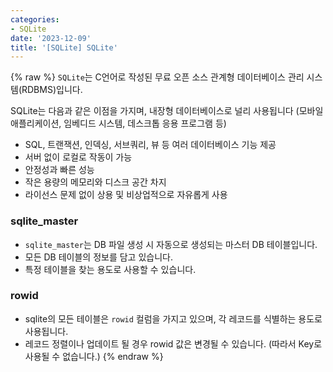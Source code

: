 ```yaml
---
categories:
- SQLite
date: '2023-12-09'
title: '[SQLite] SQLite'
---
```


{% raw %}
`SQLite`는 C언어로 작성된 무료 오픈 소스 관계형 데이터베이스 관리 시스템(RDBMS)입니다.

SQLite는 다음과 같은 이점을 가지며, 내장형 데이터베이스로 널리 사용됩니다 (모바일 애플리케이션, 임베디드 시스템, 데스크톱 응용 프로그램 등)
- SQL, 트랜잭션, 인덱싱, 서브쿼리, 뷰 등 여러 데이터베이스 기능 제공
- 서버 없이 로컬로 작동이 가능
- 안정성과 빠른 성능
- 작은 용량의 메모리와 디스크 공간 차지
- 라이선스 문제 없이 상용 및 비상업적으로 자유롭게 사용

### sqlite_master
- `sqlite_master`는 DB 파일 생성 시 자동으로 생성되는 마스터 DB 테이블입니다.
- 모든 DB 테이블의 정보를 담고 있습니다.
- 특정 테이블을 찾는 용도로 사용할 수 있습니다.

### rowid
- sqlite의 모든 테이블은 `rowid` 컬럼을 가지고 있으며, 각 레코드를 식별하는 용도로 사용됩니다.
- 레코드 정렬이나 업데이트 될 경우 rowid 값은 변경될 수 있습니다. (따라서 Key로 사용될 수 없습니다.)
{% endraw %}